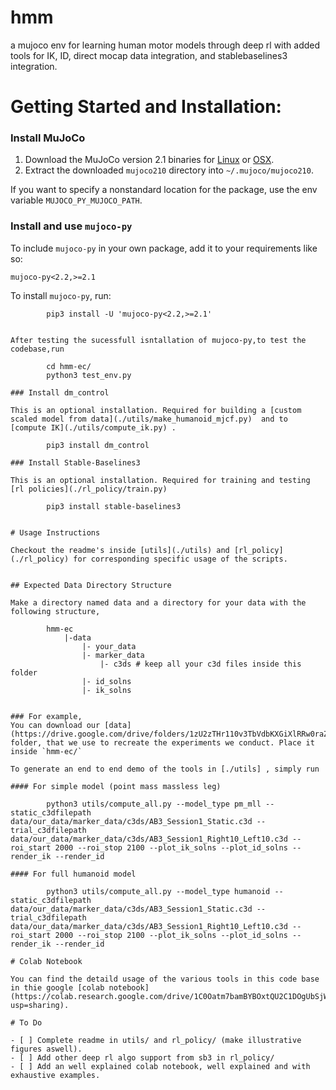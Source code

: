 # hmm
a mujoco env for learning human motor models through deep rl with added tools for IK, ID, direct mocap data integration, and stablebaselines3 integration.

# Getting Started and Installation:
 
### Install MuJoCo

1. Download the MuJoCo version 2.1 binaries for [Linux](https://mujoco.org/download/mujoco210-linux-x86_64.tar.gz) or
   [OSX](https://mujoco.org/download/mujoco210-macos-x86_64.tar.gz).
2. Extract the downloaded `mujoco210` directory into `~/.mujoco/mujoco210`.

If you want to specify a nonstandard location for the package,
use the env variable `MUJOCO_PY_MUJOCO_PATH`.

### Install and use `mujoco-py`

To include `mujoco-py` in your own package, add it to your requirements like so:
```
mujoco-py<2.2,>=2.1
```
To install `mujoco-py`, run:
```
        pip3 install -U 'mujoco-py<2.2,>=2.1'


After testing the sucessfull isntallation of mujoco-py,to test the codebase,run

        cd hmm-ec/
        python3 test_env.py

### Install dm_control

This is an optional installation. Required for building a [custom scaled model from data](./utils/make_humanoid_mjcf.py)  and to [compute IK](./utils/compute_ik.py) .
        
        pip3 install dm_control

### Install Stable-Baselines3

This is an optional installation. Required for training and testing [rl policies](./rl_policy/train.py)
        
        pip3 install stable-baselines3


# Usage Instructions

Checkout the readme's inside [utils](./utils) and [rl_policy](./rl_policy) for corresponding specific usage of the scripts.


## Expected Data Directory Structure

Make a directory named data and a directory for your data with the following structure,

        hmm-ec
            |-data 
                |- your_data
                |- marker_data
                    |- c3ds # keep all your c3d files inside this folder
                |- id_solns
                |- ik_solns


### For example,
You can download our [data](https://drive.google.com/drive/folders/1zU2zTHr110v3TbVdbKXGiXlRRw0raZVT)  folder, that we use to recreate the experiments we conduct. Place it inside `hmm-ec/` 

To generate an end to end demo of the tools in [./utils] , simply run

#### For simple model (point mass massless leg)

        python3 utils/compute_all.py --model_type pm_mll --static_c3dfilepath data/our_data/marker_data/c3ds/AB3_Session1_Static.c3d --trial_c3dfilepath data/our_data/marker_data/c3ds/AB3_Session1_Right10_Left10.c3d --roi_start 2000 --roi_stop 2100 --plot_ik_solns --plot_id_solns --render_ik --render_id

#### For full humanoid model

        python3 utils/compute_all.py --model_type humanoid --static_c3dfilepath data/our_data/marker_data/c3ds/AB3_Session1_Static.c3d --trial_c3dfilepath data/our_data/marker_data/c3ds/AB3_Session1_Right10_Left10.c3d --roi_start 2000 --roi_stop 2100 --plot_ik_solns --plot_id_solns --render_ik --render_id

# Colab Notebook

You can find the detaild usage of the various tools in this code base in thie google [colab notebook](https://colab.research.google.com/drive/1C0Oatm7bamBYBOxtQU2C1DOgUbSjWFyk?usp=sharing).

# To Do

- [ ] Complete readme in utils/ and rl_policy/ (make illustrative figures aswell).
- [ ] Add other deep rl algo support from sb3 in rl_policy/
- [ ] Add an well explained colab notebook, well explained and with exhaustive examples.


